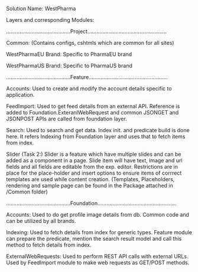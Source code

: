 Solution Name: WestPharma

Layers and corresponding Modules:


...........................................Project.....................................................

Common: (Contains configs, cshtmls which are common for all sites)

WestPharmaEU Brand: Specific to PharmaEU brand 

WestPharmaUS Brand: Specific to PharmaUS brand


...........................................Feature.....................................................

Accounts: Used to create and modify the account details specific to application.

FeedImport: Used to get feed details from an external API. 
			 Reference is added to Foundation.ExteranlWebRequest and common JSONGET and JSONPOST APIs are called from foundation layer.

Search: Used to search and get data. Index init. and predicate build is done here. 
		It refers Indexing from Foundation layer and uses that to fetch items from index.

Slider (Task 2:) Slider is a feature which have multiple slides and can be added as a component in a page.
	Slide item will have text, image and url fields and all fields are editable from the exp. editor. 
	Restrictions are in place for the place-holder and insert options to ensure items of corrrect templates are used while content creation.
	(Templates, Placeholders, rendering and sample page can be found in the Package attached in /Common folder)


...........................................Foundation.....................................................

Accounts: Used to do get profile image details from db. Common code and can be utilized by all brands.

Indexing: Used to fetch details from index for generic types. Feature module can prepare the predicate, mention the search result model
	and call this method to fetch details from index.

ExternalWebRequests: Used to perform REST API calls with external URLs. Used by FeedImport module to make web requests as GET/POST methods.
